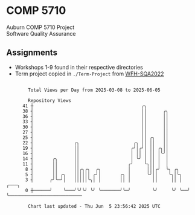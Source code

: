 # COMP 5710
Auburn COMP 5710 Project  
Software Quality Assurance

## Assignments
- Workshops 1-9 found in their respective directories
- Term project copied in `./Term-Project` from [WFH-SQA2022](https://github.com/wumphlett/WFH-SQA2022-AUBURN)

```

        Total Views per Day from 2025-03-08 to 2025-06-05

        Repository Views
      41 ┼                                        ╭╮
      38 ┤                                        ││      ╭╮
      36 ┤                                        ││      ││
      33 ┤                                        ││      ││
      30 ┤                                        ││      ││
      27 ┤                                        ││      ││
      25 ┤                                        ││ ╭╮   ││
      22 ┤               ╭╮                    ╭╮ ││ ││   ││
      19 ┤               ││                   ╭╯│╭╯│ ││ ╭╮││
      16 ┤               ││                   │ ││ │ ││ │╰╯│
      14 ┤       ╭╮      ││                   │ ╰╯ │ ││ │  │
      11 ┤       ││      ││                  ╭╯    ╰╮││ │  │
       8 ┤       ││      ││╭╮╭╮  ╭╮          │      │││╭╯  ╰╮ ╭╮
       5 ┤       ││ ╭╮   ││││││ ╭╯│       ╭╮ │      ╰╯││    ╰╮│╰╮
       3 ┤      ╭╯╰─╯│   │││││╰╮│ │       ││ │        ││     ││ │  ╭───╮
       0 ┼──────╯    ╰───╯╰╯╰╯ ╰╯ ╰───────╯╰─╯        ╰╯     ╰╯ ╰──╯   ╰───────────────────────────

        Chart last updated - Thu Jun  5 23:56:42 2025 UTC
        
```
